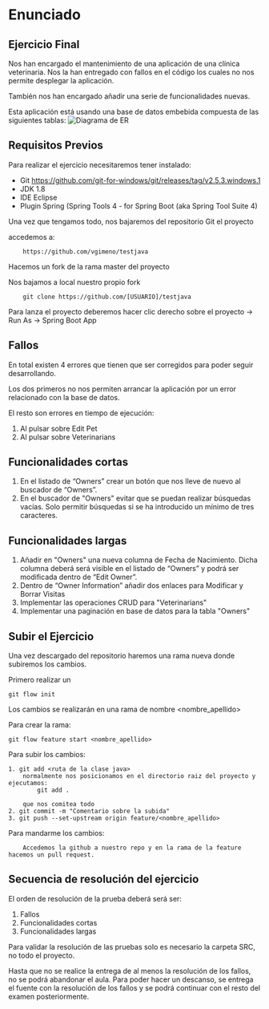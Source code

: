 # Enunciado
## Ejercicio Final
Nos han encargado el mantenimiento de una aplicación de una clínica veterinaria. Nos la han entregado con fallos en el código los cuales no nos permite desplegar la aplicación.

También nos han encargado añadir una serie de funcionalidades nuevas.

Esta aplicación está usando una base de datos embebida compuesta de las siguientes tablas: 
![Diagrama de ER](./er.png)
 
 
## Requisitos Previos
Para realizar el ejercicio necesitaremos tener instalado:

- Git https://github.com/git-for-windows/git/releases/tag/v2.5.3.windows.1
- JDK 1.8
- IDE Eclipse
- Plugin Spring (Spring Tools 4 - for Spring Boot (aka Spring Tool Suite 4)

Una vez que tengamos todo, nos bajaremos del repositorio Git el proyecto

accedemos a:
        
        https://github.com/vgimeno/testjava

Hacemos un fork de la rama master del proyecto

Nos bajamos a local nuestro propio fork

        git clone https://github.com/[USUARIO]/testjava

Para lanza el proyecto deberemos hacer clic derecho sobre el proyecto -> Run As -> Spring Boot App

## Fallos
En total existen 4 errores que tienen que ser corregidos para poder seguir desarrollando.

Los dos primeros no nos permiten arrancar la aplicación por un error relacionado con la base de datos.

El resto son errores en tiempo de ejecución:
1.	Al pulsar sobre Edit Pet
2.	Al pulsar sobre Veterinarians

## Funcionalidades cortas
1. En el listado de “Owners” crear un botón que nos lleve de nuevo al buscador de “Owners”. 
2. En el buscador de "Owners" evitar que se puedan realizar búsquedas vacías. Solo permitir búsquedas si se ha introducido un mínimo de tres caracteres.

## Funcionalidades largas
1. Añadir en "Owners" una nueva columna de Fecha de Nacimiento. Dicha columna deberá será visible en el listado de “Owners” y podrá ser modificada dentro de “Edit Owner”.
2. Dentro de “Owner Information” añadir dos enlaces para Modificar y Borrar Visitas
3. Implementar las operaciones CRUD para "Veterinarians"
4. Implementar una paginación en base de datos para la tabla "Owners"


## Subir el Ejercicio
Una vez descargado del repositorio haremos una rama nueva donde subiremos los cambios.

Primero realizar un

	git flow init

Los cambios se realizarán en una rama de nombre <nombre_apellido>

Para crear la rama:

	git flow feature start <nombre_apellido>

Para subir los cambios:

	1. git add <ruta de la clase java>
		normalmente nos posicionamos en el directorio raiz del proyecto y ejecutamos: 
			git add .
			
		que nos comitea todo	
	2. git commit -m "Comentario sobre la subida"
	3. git push --set-upstream origin feature/<nombre_apellido>

Para mandarme los cambios:
        
        Accedemos la github a nuestro repo y en la rama de la feature hacemos un pull request.


## Secuencia de resolución del ejercicio
El orden de resolución de la prueba deberá será ser:
1. Fallos
2. Funcionalidades cortas
3. Funcionalidades largas

Para validar la resolución de las pruebas solo es necesario la carpeta SRC, no todo el proyecto. 

Hasta que no se realice la entrega de al menos la resolución de los fallos, no se podrá abandonar el aula.
Para poder hacer un descanso, se entrega el fuente con la resolución de los fallos y se podrá continuar con el resto del examen posteriormente.

